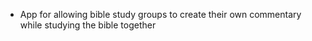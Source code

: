 - App for allowing bible study groups to create their own commentary while studying the bible together

